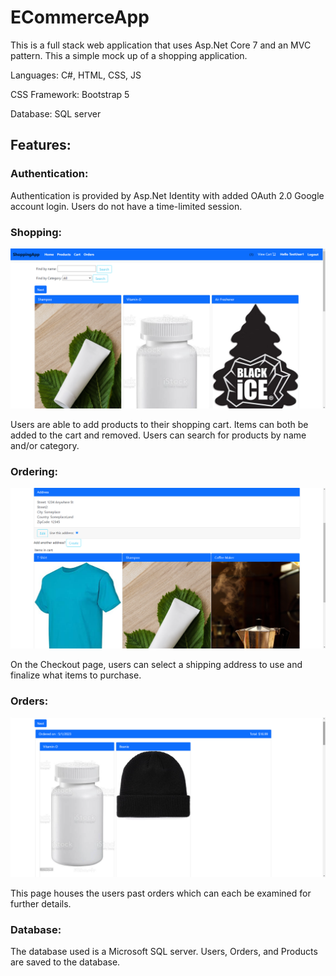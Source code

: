 # ECommerceApp
This is a full stack web application that uses Asp.Net Core 7 and an MVC pattern.
This a simple mock up of a shopping application.

Languages: C#, HTML, CSS, JS

CSS Framework: Bootstrap 5

Database: SQL server


## Features:

### Authentication:

Authentication is provided by Asp.Net Identity with added OAuth 2.0 Google account login. Users do not have a time-limited session.

### Shopping:

<img src="/ShoppingApp/ScreenShots/ProductPage.png" width="800" alt="Product Page">

Users are able to add products to their shopping cart. Items can both be added to the cart and removed. Users can search for products by name and/or category.

### Ordering:

<img src="/ShoppingApp/ScreenShots/Cart.png" width="800" alt="Shopping cart Page">

On the Checkout page, users can select a shipping address to use and finalize what items to purchase.

### Orders:

<img src="/ShoppingApp/ScreenShots/OrderPage.png" width="800" alt="Order Page">

This page houses the users past orders which can each be examined for further details.

### Database:

The database used is a Microsoft SQL server. Users, Orders, and Products are saved to the database.
